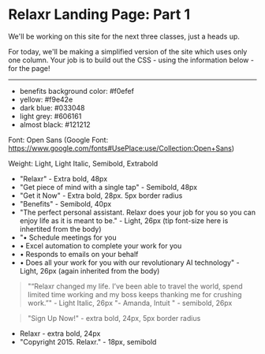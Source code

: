Relaxr Landing Page: Part 1
==================

We'll be working on this site for the next three classes, just a heads up.

For today, we'll be making a simplified version of the site which uses only one column. Your job is to build out the CSS - using the information below - for the page!

---

* benefits background color: #f0efef
* yellow: #f9e42e
* dark blue:    #033048
* light grey: #606161
* almost black: #121212

Font: Open Sans (Google Font: https://www.google.com/fonts#UsePlace:use/Collection:Open+Sans)

Weight: Light, Light Italic, Semibold, Extrabold

* "Relaxr" - Extra bold, 48px
* "Get piece of mind with a single tap" - Semibold, 48px
* "Get it Now" - Extra bold, 28px. 5px border radius
* "Benefits" - Semibold, 40px
* "The perfect personal assistant. Relaxr does your job for you so you can enjoy life as it is meant to be." - Light, 26px
(tip font-size here is inhertited from the body)
* "• Schedule meetings for you
* • Excel automation to complete your work for you
* • Responds to emails on your behalf
* • Does all your work for you with our revolutionary AI technology" - Light, 26px (again inherited from the body)

> "“Relaxr changed my life. I’ve been able to travel the world, spend limited time working and my boss keeps thanking me for crushing work.”" - Light Italic, 26px
>"- Amanda, Intuit " - semibold, 26px

> "Sign Up Now!" - extra bold, 24px, 5px border radius

* Relaxr - extra bold, 24px
* "Copyright 2015. Relaxr." - 18px, semibold

